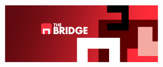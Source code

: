 ![Este es el contenido de mi paso por el Bootcamp de Data Science de The Bridge](./assets/logo.png)
